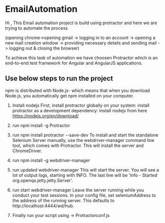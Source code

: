 # EmailAutomation

Hi , This Email automation project is build using protractor and here we are trying to automate the process 

(opening chrome->opening gmail -> logging in to an account -> opening a new mail creation window -> providing necessary details and sending mail -> logging out & closing the browser)

To achieve this task of automation we have choosen Protractor which is an end-to-end test framework for Angular and AngularJS applications. 


Use below steps to run the project
-----------------------------------

npm is distributed with Node.js- which means that when you download Node.js, you automatically get npm installed on your computer.

1. Install nodejs
First, install protractor globally on your system: install protractor as a development dependency:
install nodejs from here https://nodejs.org/en/download/   

2. run npm install -g Protractor

3. run npm install protractor --save-dev
To install and start the standalone Selenium Server manually, use the webdriver-manager command line tool, which comes with Protractor. This will install the server and ChromeDriver.

4. run npm install -g webdriver-manager

5. run updated webdriver-manager
This will start the server. You will see a lot of output logs, starting with INFO. The last line will be 'Info - Started org.openqa.jetty.jetty.Server'.

5. run start webdriver-manager
Leave the server running while you conduct your test sessions. In your config file, set seleniumAddress to the address of the running server. This defaults to http://localhost:4444/wd/hub.

6. Finally run your script using ->  Protractor<location of your config file>conf.js

